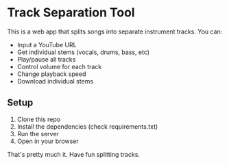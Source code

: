 # Track Separation Tool

This is a web app that splits songs into separate instrument tracks. You can:
- Input a YouTube URL
- Get individual stems (vocals, drums, bass, etc)
- Play/pause all tracks
- Control volume for each track
- Change playback speed
- Download individual stems

## Setup

1. Clone this repo
2. Install the dependencies (check requirements.txt)
3. Run the server
4. Open in your browser

That's pretty much it. Have fun splitting tracks. 